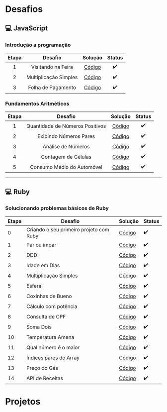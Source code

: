 # Desafios 

## :computer: JavaScript
### Introdução a programação
|Etapa|Desafio|Solução|Status|
|:------:|:----:|:--------:|:-----------:|
|1|Visitando na Feira|[Código](desafios/JavaScript/1.Introdução%20a%20Programação/1.VisitaNaFeira.js)|:heavy_check_mark:|
|2|Multiplicação Simples|[Código](desafios/JavaScript/1.Introdução%20a%20Programação/2.MultiplicaçãoSimples.js)|:heavy_check_mark:|
|3|Folha de Pagamento|[Código](desafios/JavaScript/1.Introdução%20a%20Programação/3.FolhaDePagamento.js)|:heavy_check_mark:|

### Fundamentos Aritméticos
|Etapa|Desafio|Solução|Status|
|:------:|:----:|:--------:|:-----------:|
|1|Quantidade de Números Positivos|[Código](desafios/JavaScript/2.Fundamentos%20Aritméticos/1.QuantidadeDeNúmerosPositivos.js)|:heavy_check_mark:|
|2|Exibindo Números Pares|[Código](desafios/JavaScript/2.Fundamentos%20Aritméticos/2.ExibindoNúmerosPares.js)|:heavy_check_mark:|
|3|Análise de Números|[Código](desafios/JavaScript/2.Fundamentos%20Aritméticos/3.AnáliseDeNúmeros.js)|:heavy_check_mark:|
|4|Contagem de Células|[Código](desafios/JavaScript/2.Fundamentos%20Aritméticos/4.ContagemDeCédulas.js)|:heavy_check_mark:|
|5|Consumo Médio do Automóvel|[Código](desafios/JavaScript/2.Fundamentos%20Aritméticos/5.ConsumoMédioDoAutomóvel.js)|:heavy_check_mark:|
---

## :computer: Ruby
### Solucionando problemas básicos de Ruby
|Etapa|Desafio|Solução|Status|
|------|----|--------|-----------|
|0|Criando o seu primeiro projeto com Ruby|[Código](desafios/Ruby/2.%20Conhecendo%20a%20linguagem%20Ruby/1.CriandoOSeuPrimeiroProjetoComRuby.rb)|:heavy_check_mark:|
|1|Par ou ímpar|[Código](desafios/Ruby/1.Solucionando%20problemas%20básicos%20em%20Ruby/1.ParOuÍmpar.rb)|:heavy_check_mark:|
|2|DDD|[Código](desafios/Ruby/1.Solucionando%20problemas%20básicos%20em%20Ruby/2.DDD.rb)|:heavy_check_mark:|
|3|Idade em Dias|[Código](desafios/Ruby/1.Solucionando%20problemas%20básicos%20em%20Ruby/3.IdadeEmDias.rb)|:heavy_check_mark:|
|4|Multiplicação Simples|[Código](desafios/Ruby/2.%20Conhecendo%20a%20linguagem%20Ruby/2.Multiplica%C3%A7%C3%A3oSimples.rb)|:heavy_check_mark:|
|5|Esfera|[Código](desafios/Ruby/2.%20Conhecendo%20a%20linguagem%20Ruby/3.Esfera.rb)|:heavy_check_mark:|
|6|Coxinhas de Bueno|[Código](desafios/Ruby/2.%20Conhecendo%20a%20linguagem%20Ruby/4.CoxinhaDeBueno.rb)|:heavy_check_mark:|
|7|Cálculo com potência|[Código](desafios/Ruby/2.%20Conhecendo%20a%20linguagem%20Ruby/5.C%C3%A1lculoComPot%C3%AAncia.rb)|:heavy_check_mark:|
|8|Consulta de CPF|[Código](desafios/Ruby/2.%20Conhecendo%20a%20linguagem%20Ruby/6.ConsultaDeCPF.rb)|:heavy_check_mark:|
|9|Soma Dois|[Código](desafios/Ruby/2.%20Conhecendo%20a%20linguagem%20Ruby/7.SomaDois.rb)|:heavy_check_mark:|
|10|Temperatura Amena|[Código](desafios/Ruby/2.%20Conhecendo%20a%20linguagem%20Ruby/8.TemperaturaAmena.rb)|:heavy_check_mark:|
|11|Qual número é o maior|[Código](desafios/Ruby/2.%20Conhecendo%20a%20linguagem%20Ruby/9.QualN%C3%BAmero%C3%89OMaior.rb)|:heavy_check_mark:|
|12|Índices pares do Array|[Código](desafios/Ruby/2.%20Conhecendo%20a%20linguagem%20Ruby/10.%C3%8DndicesParesDoArray.rb)|:heavy_check_mark:|
|13|Preço do Gás|[Código](desafios/Ruby/2.%20Conhecendo%20a%20linguagem%20Ruby/11.Pre%C3%A7oDoG%C3%A1s.rb)|:heavy_check_mark:|
|14|API de Receitas|[Código](desafios/Ruby/2.%20Conhecendo%20a%20linguagem%20Ruby/12.APIdeReceitas.rb)|:heavy_check_mark:|
# Projetos
